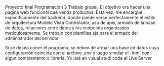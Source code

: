 Proyecto final Programacion 3
Trabajo grupal. El objetivo era hacer una pagina web funcional que venda productos. Esta vez, me encargué específicamente del backend, donde puede verse perfectamente el estilo de arquitectura Modelo Vista Controlador, uso de apis, armado de la base de datos,
relaciones entre datos y los endpoints organizadas meticulosamente. Se trabajo con plantillas ejs para el armado del administrador del servidor

Si se desea correr el programa, se deben de armar una base de datos cuya configuración coincida con el archivo .env y luego simular el -html con algun complemento o libreria. Yo usé en visual studi code el Live Server
